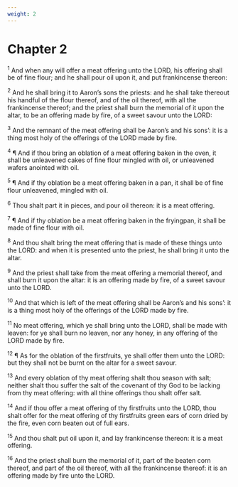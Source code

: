 ```yaml
---
weight: 2
---
```


# Chapter 2

<sup>1</sup> And when any will offer a meat offering unto the LORD, his offering shall be of fine flour; and he shall pour oil upon it, and put frankincense thereon: 

<sup>2</sup> And he shall bring it to Aaron’s sons the priests: and he shall take thereout his handful of the flour thereof, and of the oil thereof, with all the frankincense thereof; and the priest shall burn the memorial of it upon the altar, to be an offering made by fire, of a sweet savour unto the LORD: 

<sup>3</sup> And the remnant of the meat offering shall be Aaron’s and his sons’: it is a thing most holy of the offerings of the LORD made by fire. 

<sup>4</sup> ¶ And if thou bring an oblation of a meat offering baken in the oven, it shall be unleavened cakes of fine flour mingled with oil, or unleavened wafers anointed with oil. 

<sup>5</sup> ¶ And if thy oblation be a meat offering baken in a pan, it shall be of fine flour unleavened, mingled with oil. 

<sup>6</sup> Thou shalt part it in pieces, and pour oil thereon: it is a meat offering. 

<sup>7</sup> ¶ And if thy oblation be a meat offering baken in the fryingpan, it shall be made of fine flour with oil. 

<sup>8</sup> And thou shalt bring the meat offering that is made of these things unto the LORD: and when it is presented unto the priest, he shall bring it unto the altar. 

<sup>9</sup> And the priest shall take from the meat offering a memorial thereof, and shall burn it upon the altar: it is an offering made by fire, of a sweet savour unto the LORD. 

<sup>10</sup> And that which is left of the meat offering shall be Aaron’s and his sons’: it is a thing most holy of the offerings of the LORD made by fire. 

<sup>11</sup> No meat offering, which ye shall bring unto the LORD, shall be made with leaven: for ye shall burn no leaven, nor any honey, in any offering of the LORD made by fire. 

<sup>12</sup> ¶ As for the oblation of the firstfruits, ye shall offer them unto the LORD: but they shall not be burnt on the altar for a sweet savour. 

<sup>13</sup> And every oblation of thy meat offering shalt thou season with salt; neither shalt thou suffer the salt of the covenant of thy God to be lacking from thy meat offering: with all thine offerings thou shalt offer salt. 

<sup>14</sup> And if thou offer a meat offering of thy firstfruits unto the LORD, thou shalt offer for the meat offering of thy firstfruits green ears of corn dried by the fire, even corn beaten out of full ears. 

<sup>15</sup> And thou shalt put oil upon it, and lay frankincense thereon: it is a meat offering. 

<sup>16</sup> And the priest shall burn the memorial of it, part of the beaten corn thereof, and part of the oil thereof, with all the frankincense thereof: it is an offering made by fire unto the LORD. 


